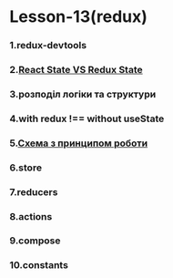 # Lesson-13(redux)

### 1.redux-devtools

### 2.[React State VS Redux State](https://2.bp.blogspot.com/-yj3h5POKq3c/XCCGUoQ0RLI/AAAAAAAAQ88/_5VpIs-O97IT0wKDySPbToD2xOfRO9C2gCLcBGAs/s1600/Bildschirmfoto-2017-12-01-um-08.53.32.png)

### 3.розподіл логіки та структури
### 4.with redux !== without useState

### 5.[Схема з принципом роботи](https://camo.githubusercontent.com/5aba89b6daab934631adffc1f301d17bb273268b/68747470733a2f2f73332e616d617a6f6e6177732e636f6d2f6d656469612d702e736c69642e65732f75706c6f6164732f3336343831322f696d616765732f323438343535322f415243482d5265647578322d7265616c2e676966)

### 6.store
### 7.reducers
### 8.actions
### 9.compose
### 10.constants